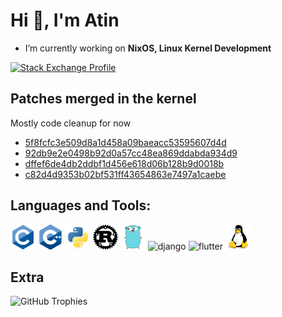 # Hi 👋, I'm Atin

 - I’m currently working on **NixOS, Linux Kernel Development**

[![Stack Exchange Profile](https://stackexchange.com/users/flair/16074801.png)](https://stackexchange.com/users/16074801/atin?tab=accounts)

## Patches merged in the kernel
Mostly code cleanup for now

- [5f8fcfc3e509d8a1d458a09baeacc53595607d4d](https://github.com/torvalds/linux/commit/5f8fcfc3e509d8a1d458a09baeacc53595607d4d)
- [92db9e2e0498b92d0a57cc48ea869ddabda934d9](https://github.com/torvalds/linux/commit/92db9e2e0498b92d0a57cc48ea869ddabda934d9)
- [dffef6de4db2ddbf1d456e618d06b128b9d0018b](https://github.com/torvalds/linux/commit/dffef6de4db2ddbf1d456e618d06b128b9d0018b)
- [c82d4d9353b02bf531ff43654863e7497a1caebe](https://github.com/torvalds/linux/commit/c82d4d9353b02bf531ff43654863e7497a1caebe)

## Languages and Tools:

<p align="left"> 
  <img src="https://raw.githubusercontent.com/devicons/devicon/master/icons/c/c-original.svg" alt="c" width="40" height="40"/> 
  <img src="https://raw.githubusercontent.com/devicons/devicon/master/icons/cplusplus/cplusplus-original.svg" alt="cplusplus" width="40" height="40"/>
  <img src="https://raw.githubusercontent.com/devicons/devicon/master/icons/python/python-original.svg" alt="python" width="40" height="40"/> 
  <img src="https://raw.githubusercontent.com/devicons/devicon/master/icons/rust/rust-original.svg" alt="rust" width="40" height="40"/> 
  <img src="https://raw.githubusercontent.com/devicons/devicon/master/icons/go/go-original.svg" alt="go" width="40" height="40"/> 
  
  <img src="https://cdn.worldvectorlogo.com/logos/django.svg" alt="django" width="40" height="40"/> 
  <img src="https://www.vectorlogo.zone/logos/flutterio/flutterio-icon.svg" alt="flutter" width="40" height="40"/> 
  <img src="https://raw.githubusercontent.com/devicons/devicon/master/icons/linux/linux-original.svg" alt="linux" width="40" height="40"/> 
</p>

## Extra
![GitHub Trophies](https://github-profile-trophy.vercel.app/?username=atinba&column=5&row=1&margin-w=15&margin-h=15&theme=flat&no-frame=true)
